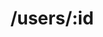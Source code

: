---
title: /users/:id
position: 1.3
type: get
description: Get User
parameters:
  - name:
    content:
content_markdown: |-
  Returns a specific user from the system
left_code_blocks:
  - code_block: |-
      $.get("http://api.kapitalwise.com/users/3", {
        token: "YOUR_APP_KEY",
      }, function(data) {
        alert(data);
      });
    title: jQuery
    language: javascript
right_code_blocks:
  - code_block: |2-
      { 
        "id": 3,
        "dateOfBirth": "05/28/1988",
        "state": "NY",
        "lastName": "John",
        "firstName": "Doe",
        "address1": "43",
        "zip": "10010",
        "address2": "W 23rd Street",
        "usResident": "true",
        "city": "New York",
        "brokerDealerAff": "false",
        "boardMember": "false",
        "email": "john.doe@gmail.com",
        "subBackupWithld": "false",
        "phone":"+19143184030"
      }
    title: Response
    language: json
  - code_block: |2-
      {
        "error": true,
        "message": "User doesn't exist"
      }
    title: Error
    language: json
---